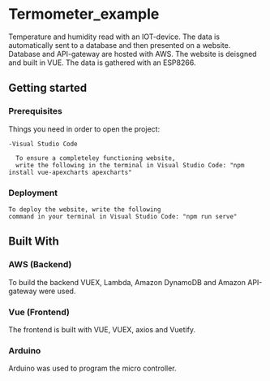 # Termometer_example

Temperature and humidity read with an IOT-device. The data is automatically sent to a database and then presented on a website. Database and API-gateway are hosted with AWS. The website is deisgned and built in VUE. The data is gathered with an ESP8266. 

## Getting started

### Prerequisites

Things you need in order to open the project:

```
-Visual Studio Code

  To ensure a completeley functioning website, 
  write the following in the terminal in Visual Studio Code: "npm install vue-apexcharts apexcharts"
```

### Deployment

```
To deploy the website, write the following 
command in your terminal in Visual Studio Code: "npm run serve"
```

## Built With

### AWS (Backend)

To build the backend VUEX, Lambda, Amazon DynamoDB and Amazon API-gateway were used.  

### Vue (Frontend)

The frontend is built with VUE, VUEX, axios and Vuetify.

### Arduino

Arduino was used to program the micro controller.
